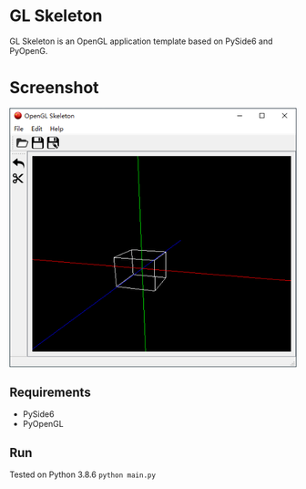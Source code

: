 # GL Skeleton
GL Skeleton is an OpenGL application template based on PySide6 and PyOpenG.

# Screenshot
![screenshot](./screenshot.png)

## Requirements
* PySide6
* PyOpenGL

## Run
Tested on Python 3.8.6 
`python main.py`



